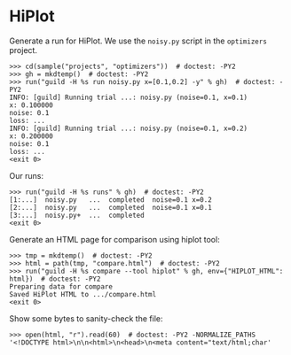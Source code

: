 # HiPlot

Generate a run for HiPlot. We use the `noisy.py` script in the
`optimizers` project.

    >>> cd(sample("projects", "optimizers"))  # doctest: -PY2
    >>> gh = mkdtemp()  # doctest: -PY2
    >>> run("guild -H %s run noisy.py x=[0.1,0.2] -y" % gh)  # doctest: -PY2
    INFO: [guild] Running trial ...: noisy.py (noise=0.1, x=0.1)
    x: 0.100000
    noise: 0.1
    loss: ...
    INFO: [guild] Running trial ...: noisy.py (noise=0.1, x=0.2)
    x: 0.200000
    noise: 0.1
    loss: ...
    <exit 0>

Our runs:

    >>> run("guild -H %s runs" % gh)  # doctest: -PY2
    [1:...]  noisy.py   ...  completed  noise=0.1 x=0.2
    [2:...]  noisy.py   ...  completed  noise=0.1 x=0.1
    [3:...]  noisy.py+  ...  completed
    <exit 0>

Generate an HTML page for comparison using hiplot tool:

    >>> tmp = mkdtemp()  # doctest: -PY2
    >>> html = path(tmp, "compare.html")  # doctest: -PY2
    >>> run("guild -H %s compare --tool hiplot" % gh, env={"HIPLOT_HTML": html})  # doctest: -PY2
    Preparing data for compare
    Saved HiPlot HTML to .../compare.html
    <exit 0>

Show some bytes to sanity-check the file:

    >>> open(html, "r").read(60)  # doctest: -PY2 -NORMALIZE_PATHS
    '<!DOCTYPE html>\n\n<html>\n<head>\n<meta content="text/html;char'
